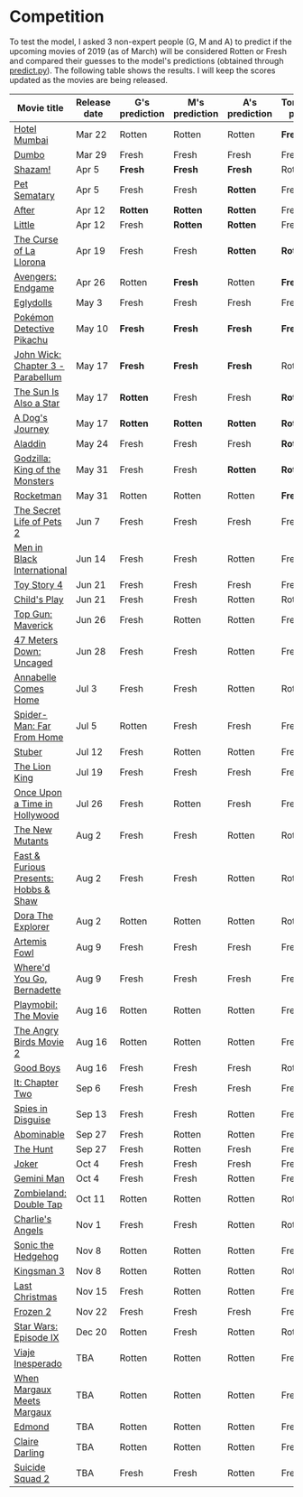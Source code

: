 # Competition
To test the model, I asked 3 non-expert people (G, M and A) to predict if the upcoming movies of 2019 (as of March) will be considered Rotten or Fresh and compared their guesses to the model's predictions (obtained through [predict.py](predict.py)).
The following table shows the results. I will keep the scores updated as the movies are being released.

| Movie title | Release date | G's prediction | M's prediction | A's prediction | Tomatology's prediction | Actual result |
| --- | --- | --- | --- | --- | --- | --- |
| [Hotel Mumbai](https://www.rottentomatoes.com/m/hotel_mumbai) | Mar 22 | Rotten | Rotten | Rotten | **Fresh** | Fresh |
| [Dumbo](https://www.rottentomatoes.com/m/dumbo_2019) | Mar 29 | Fresh | Fresh | Fresh | Fresh | Rotten |
| [Shazam!](https://www.rottentomatoes.com/m/shazam) | Apr 5 | **Fresh** | **Fresh** | **Fresh** | Rotten | Fresh |
| [Pet Sematary](https://www.rottentomatoes.com/m/pet_sematary_2019) | Apr 5 | Fresh | Fresh | **Rotten** | Fresh | Rotten |
| [After](https://www.rottentomatoes.com/m/after_2019) | Apr 12 | **Rotten** | **Rotten** | **Rotten** | Fresh | Rotten |
| [Little](https://www.rottentomatoes.com/m/little_2019) | Apr 12 | Fresh | **Rotten** | **Rotten** | Fresh | Rotten |
| [The Curse of La Llorona](https://www.rottentomatoes.com/m/the_curse_of_la_llorona_2019) | Apr 19 | Fresh | Fresh | **Rotten** | **Rotten** | Rotten |
| [Avengers: Endgame](https://www.rottentomatoes.com/m/avengers_endgame) | Apr 26 | Rotten | **Fresh** | Rotten | **Fresh** | Fresh |
| [Eglydolls](https://www.rottentomatoes.com/m/uglydolls) | May 3 | Fresh | Fresh | Fresh | Fresh | Rotten |
| [Pokémon Detective Pikachu](https://www.rottentomatoes.com/m/pokemon_detective_pikachu) | May 10 | **Fresh** | **Fresh** | **Fresh** | **Fresh** | Fresh |
| [John Wick: Chapter 3 - Parabellum](https://www.rottentomatoes.com/m/john_wick_chapter_3_parabellum) | May 17 | **Fresh** | **Fresh** | **Fresh** | Rotten | Fresh |
| [The Sun Is Also a Star](https://www.rottentomatoes.com/m/the_sun_is_also_a_star) | May 17 | **Rotten** | Fresh | Fresh | **Rotten** | Rotten |
| [A Dog's Journey](https://www.rottentomatoes.com/m/a_dogs_journey) | May 17 | **Rotten** | **Rotten** | **Rotten** | **Rotten** | Rotten |
| [Aladdin](https://www.rottentomatoes.com/m/aladdin) | May 24 | Fresh | Fresh | Fresh | **Rotten** | Rotten |
| [Godzilla: King of the Monsters](https://www.rottentomatoes.com/m/godzilla_king_of_the_monsters_2019) | May 31 | Fresh | Fresh | **Rotten** | **Rotten** | Rotten |
| [Rocketman](https://www.rottentomatoes.com/m/rocketman_2019) | May 31 | Rotten | Rotten | Rotten | **Fresh** | Fresh |
| [The Secret Life of Pets 2](https://www.rottentomatoes.com/m/the_secret_life_of_pets_2) | Jun 7 | Fresh | Fresh | Fresh | Fresh | Rotten |
| [Men in Black International](https://www.rottentomatoes.com/m/men_in_black_international) | Jun 14 | Fresh | Fresh | Rotten | Fresh | - |
| [Toy Story 4](https://www.rottentomatoes.com/m/toy_story_4) | Jun 21 | Fresh | Fresh | Fresh | Fresh | - |
| [Child's Play](https://www.rottentomatoes.com/m/childs_play_2019) | Jun 21 | Fresh | Fresh | Rotten | Rotten | - |
| [Top Gun: Maverick](https://www.rottentomatoes.com/m/top_gun_maverick) | Jun 26 | Fresh | Rotten | Rotten | Fresh | - |
| [47 Meters Down: Uncaged](https://www.rottentomatoes.com/m/47_meters_down_uncaged) | Jun 28 | Fresh | Fresh | Rotten | Fresh | - |
| [Annabelle Comes Home](https://www.rottentomatoes.com/m/untitled_annabelle_film) | Jul 3 | Fresh | Fresh | Rotten | Rotten | - |
| [Spider-Man: Far From Home](https://www.rottentomatoes.com/m/spider_man_far_from_home) | Jul 5 | Rotten | Fresh | Fresh | Fresh | - |
| [Stuber](https://www.rottentomatoes.com/m/stuber) | Jul 12 | Fresh | Rotten | Rotten | Fresh | - |
| [The Lion King](https://www.rottentomatoes.com/m/the_lion_king_2019) | Jul 19 | Fresh | Fresh | Fresh | Fresh | - |
| [Once Upon a Time in Hollywood](https://www.rottentomatoes.com/m/once_upon_a_time_in_hollywood) | Jul 26 | Fresh | Rotten | Fresh | Fresh | - |
| [The New Mutants](https://www.rottentomatoes.com/m/the_new_mutants) | Aug 2 | Fresh | Fresh | Rotten | Rotten | - |
| [Fast & Furious Presents: Hobbs & Shaw](https://www.rottentomatoes.com/m/fast_and_furious_presents_hobbs_and_shaw) | Aug 2 | Fresh | Fresh | Rotten | Rotten | - |
| [Dora The Explorer](https://www.rottentomatoes.com/m/dora_the_explorer_2019) | Aug 2 | Rotten | Rotten | Rotten | Rotten | - |
| [Artemis Fowl](https://www.rottentomatoes.com/m/artemis_fowl_2019) | Aug 9 | Fresh | Fresh | Fresh | Fresh | - |
| [Where'd You Go, Bernadette](https://www.rottentomatoes.com/m/whered_you_go_bernadette) | Aug 9 | Fresh | Fresh | Fresh | Fresh | - |
| [Playmobil: The Movie](https://www.rottentomatoes.com/m/playmobil_the_movie) | Aug 16 | Rotten | Rotten | Rotten | Fresh | - |
| [The Angry Birds Movie 2](https://www.rottentomatoes.com/m/the_angry_birds_movie_2) | Aug 16 | Rotten | Rotten | Rotten | Fresh | - |
| [Good Boys](https://www.rottentomatoes.com/m/good_boys_2019) | Aug 16 | Fresh | Fresh | Fresh | Rotten | - |
| [It: Chapter Two](https://www.rottentomatoes.com/m/it_chapter_two) | Sep 6 | Fresh | Fresh | Fresh | Fresh | - |
| [Spies in Disguise](https://www.rottentomatoes.com/m/spies_in_disguise) | Sep 13 | Fresh | Fresh | Rotten | Fresh | - |
| [Abominable](https://www.rottentomatoes.com/m/abominable) | Sep 27 | Fresh | Rotten | Rotten | Fresh | - |
| [The Hunt](https://www.rottentomatoes.com/m/the_hunt_2019) | Sep 27 | Fresh | Rotten | Fresh | Fresh | - |
| [Joker](https://www.rottentomatoes.com/m/joker_2019) | Oct 4 | Fresh | Fresh | Fresh | Fresh | - |
| [Gemini Man](https://www.rottentomatoes.com/m/gemini_man_2019) | Oct 4 | Fresh | Fresh | Rotten | Fresh | - |
| [Zombieland: Double Tap](https://www.rottentomatoes.com/m/zombieland_double_tap) | Oct 11 | Rotten | Rotten | Rotten | Rotten | - |
| [Charlie's Angels](https://www.rottentomatoes.com/m/charlies_angels_2019) | Nov 1 | Fresh | Fresh | Rotten | Rotten | - |
| [Sonic the Hedgehog](https://www.rottentomatoes.com/m/sonic_the_hedgehog_2019) | Nov 8 | Rotten | Rotten | Rotten | Fresh | - |
| [Kingsman 3](https://www.rottentomatoes.com/m/kingsman_3) | Nov 8 | Rotten | Rotten | Rotten | Rotten | - |
| [Last Christmas](https://www.rottentomatoes.com/m/last_christmas_2019) | Nov 15 | Fresh | Rotten | Rotten | Fresh | - |
| [Frozen 2](https://www.rottentomatoes.com/m/frozen_2) | Nov 22 | Fresh | Fresh | Fresh | Fresh | - |
| [Star Wars: Episode IX](https://www.rottentomatoes.com/m/star_wars_episode_ix) | Dec 20 | Rotten | Fresh | Rotten | Rotten | - |
| [Viaje Inesperado](https://www.rottentomatoes.com/m/viaje_inesperado) | TBA | Rotten | Rotten | Rotten | Fresh | - |
| [When Margaux Meets Margaux](https://www.rottentomatoes.com/m/when_margaux_meets_margaux) | TBA | Rotten | Rotten | Rotten | Fresh | - |
| [Edmond](https://www.rottentomatoes.com/m/edmond_2018) | TBA | Rotten | Rotten | Rotten | Fresh | - |
| [Claire Darling](https://www.rottentomatoes.com/m/claire_darling) | TBA | Rotten | Rotten | Rotten | Fresh | - |
| [Suicide Squad 2](https://www.rottentomatoes.com/m/suicide_squad_2) | TBA | Fresh | Fresh | Rotten | Fresh | - |
